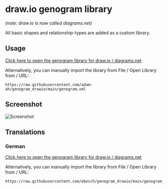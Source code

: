 # draw.io genogram library

_(note: draw.io is now called diagrams.net)_

All basic shapes and relationship-types are added as a custom library.

## Usage

[Click here to open the  genogram library for draw.io / diagrams.net](https://app.diagrams.net/?splash=0&clibs=Uhttps%3A%2F%2Fraw.githubusercontent.com%2Fadam-ah%2Fgenogram_drawio%2Fmain%2Fgenogram.xml
)

Alternatively, you can manually import the library from File / Open Library from / URL:

    https://raw.githubusercontent.com/adam-ah/genogram_drawio/main/genogram.xml

## Screenshot

![Screenshot](genogram_screenshot.png "Screenshot")

## Translations

### German

[Click here to open the  genogram library for draw.io / diagrams.net](https://app.diagrams.net/?splash=0&clibs=Uhttps%3A%2F%2Fraw.githubusercontent.com%2Febesch%2Fgenogram_drawio%2Fmain%2Fgenogram_de.xml
)

Alternatively, you can manually import the library from File / Open Library from / URL:

    https://raw.githubusercontent.com/ebesch/genogram_drawio/main/genogram_de.xml